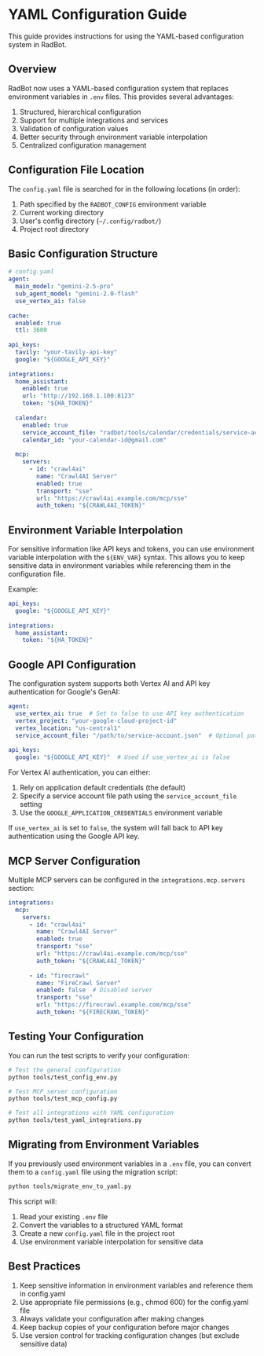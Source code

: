 # YAML Configuration Guide

<!-- Version: 1.0.0 | Last Updated: 2025-05-07 -->

This guide provides instructions for using the YAML-based configuration system in RadBot.

## Overview

RadBot now uses a YAML-based configuration system that replaces environment variables in `.env` files. This provides several advantages:

1. Structured, hierarchical configuration
2. Support for multiple integrations and services
3. Validation of configuration values
4. Better security through environment variable interpolation
5. Centralized configuration management

## Configuration File Location

The `config.yaml` file is searched for in the following locations (in order):

1. Path specified by the `RADBOT_CONFIG` environment variable
2. Current working directory
3. User's config directory (`~/.config/radbot/`)
4. Project root directory

## Basic Configuration Structure

```yaml
# config.yaml
agent:
  main_model: "gemini-2.5-pro"
  sub_agent_model: "gemini-2.0-flash"
  use_vertex_ai: false
  
cache:
  enabled: true
  ttl: 3600
  
api_keys:
  tavily: "your-tavily-api-key"
  google: "${GOOGLE_API_KEY}"
  
integrations:
  home_assistant:
    enabled: true
    url: "http://192.168.1.100:8123"
    token: "${HA_TOKEN}"
    
  calendar:
    enabled: true
    service_account_file: "radbot/tools/calendar/credentials/service-account.json"
    calendar_id: "your-calendar-id@gmail.com"
    
  mcp:
    servers:
      - id: "crawl4ai"
        name: "Crawl4AI Server"
        enabled: true
        transport: "sse"
        url: "https://crawl4ai.example.com/mcp/sse"
        auth_token: "${CRAWL4AI_TOKEN}"
```

## Environment Variable Interpolation

For sensitive information like API keys and tokens, you can use environment variable interpolation with the `${ENV_VAR}` syntax. This allows you to keep sensitive data in environment variables while referencing them in the configuration file.

Example:
```yaml
api_keys:
  google: "${GOOGLE_API_KEY}"
  
integrations:
  home_assistant:
    token: "${HA_TOKEN}"
```

## Google API Configuration

The configuration system supports both Vertex AI and API key authentication for Google's GenAI:

```yaml
agent:
  use_vertex_ai: true  # Set to false to use API key authentication
  vertex_project: "your-google-cloud-project-id"
  vertex_location: "us-central1"
  service_account_file: "/path/to/service-account.json"  # Optional path to service account JSON file
  
api_keys:
  google: "${GOOGLE_API_KEY}"  # Used if use_vertex_ai is false
```

For Vertex AI authentication, you can either:
1. Rely on application default credentials (the default)
2. Specify a service account file path using the `service_account_file` setting
3. Use the `GOOGLE_APPLICATION_CREDENTIALS` environment variable

If `use_vertex_ai` is set to `false`, the system will fall back to API key authentication using the Google API key.

## MCP Server Configuration

Multiple MCP servers can be configured in the `integrations.mcp.servers` section:

```yaml
integrations:
  mcp:
    servers:
      - id: "crawl4ai"
        name: "Crawl4AI Server"
        enabled: true
        transport: "sse"
        url: "https://crawl4ai.example.com/mcp/sse"
        auth_token: "${CRAWL4AI_TOKEN}"
        
      - id: "firecrawl"
        name: "FireCrawl Server"
        enabled: false  # Disabled server
        transport: "sse"
        url: "https://firecrawl.example.com/mcp/sse"
        auth_token: "${FIRECRAWL_TOKEN}"
```

## Testing Your Configuration

You can run the test scripts to verify your configuration:

```bash
# Test the general configuration
python tools/test_config_env.py

# Test MCP server configuration
python tools/test_mcp_config.py

# Test all integrations with YAML configuration
python tools/test_yaml_integrations.py
```

## Migrating from Environment Variables

If you previously used environment variables in a `.env` file, you can convert them to a `config.yaml` file using the migration script:

```bash
python tools/migrate_env_to_yaml.py
```

This script will:
1. Read your existing `.env` file
2. Convert the variables to a structured YAML format
3. Create a new `config.yaml` file in the project root
4. Use environment variable interpolation for sensitive data

## Best Practices

1. Keep sensitive information in environment variables and reference them in config.yaml
2. Use appropriate file permissions (e.g., chmod 600) for the config.yaml file
3. Always validate your configuration after making changes
4. Keep backup copies of your configuration before major changes
5. Use version control for tracking configuration changes (but exclude sensitive data)